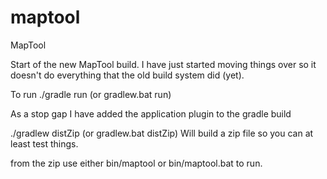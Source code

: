 maptool
=======

MapTool

Start of the new MapTool build. 
I have just started moving things over so it doesn't do everything that the old build system did (yet).



To run 
./gradle run          (or gradlew.bat run)




As a stop gap I have added the application plugin to the gradle build

./gradlew distZip      (or gradlew.bat distZip)
Will build a zip file so you can at least test things.

from the zip use either bin/maptool or bin/maptool.bat to run.


